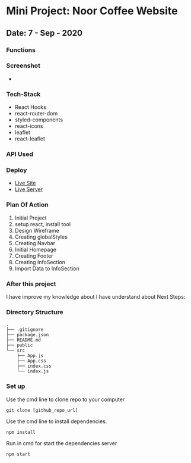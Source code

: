 # Mini Project: Noor Coffee Website

## Date: 7 - Sep - 2020

### Functions

### Screenshot

- <img src="" alt=""/>

### Tech-Stack

- React Hooks
- react-router-dom
- styled-components
- react-icons
- leaflet
- react-leaflet

### API Used

### Deploy

- [Live Site](link)
- [Live Server](link)

### Plan Of Action

1. Initial Project
2. setup react, install tool
3. Design Wireframe
4. Creating globalStyles
5. Creating Navbar
6. Initial Homepage
7. Creating Footer
8. Creating InfoSection
9. Import Data to InfoSection

### After this project

I have improve my knowledge about
I have understand about
Next Steps:

### Directory Structure

```
.
├── .gitignore
├── package.json
├── README.md
├── public
└── src
    ├── App.js
    ├── App.css
    ├── index.css
    └── index.js
```

### Set up

Use the cmd line to clone repo to your computer

```
git clone [github_repo_url]
```

Use the cmd line to install dependencies.

```
npm install
```

Run in cmd for start the dependencies server

```
npm start
```

